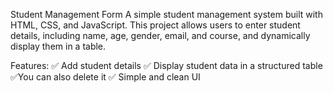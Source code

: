 Student Management Form
A simple student management system built with HTML, CSS, and JavaScript. This project allows users to enter student details, including name, age, gender, email, and course, and dynamically display them in a table.

Features:
✅ Add student details
✅ Display student data in a structured table
✅You can  also delete  it
✅ Simple and clean UI



